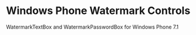 Windows Phone Watermark Controls
============================

WatermarkTextBox and WatermarkPasswordBox for Windows Phone 7.1
